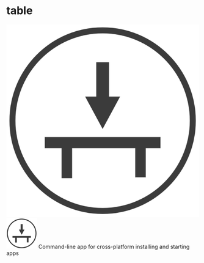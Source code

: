 # table
![logo](./table.png)
<img src="table.png" alt="logo" width="80px" height="80px">
Command-line app for cross-platform installing and starting apps

